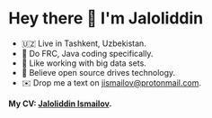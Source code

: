 # Hey there 👋 I'm Jaloliddin

- 🇺🇿 Live in Tashkent, Uzbekistan.
- 🤖 Do FRC, Java coding specifically.
- 🔢 Like working with big data sets.
- 🚀 Believe open source drives technology.
- ✉️ Drop me a text on [jismailov@protonmail.com](mailto:jismailov@protonmail.com).

**My CV: [Jaloliddin Ismailov](https://docs.google.com/document/d/1ybe4-BQ6W53EXPSMpzxwh-ODJyuf7J8K/edit?usp=share_link&ouid=112091833234490974332&rtpof=true&sd=true).**
